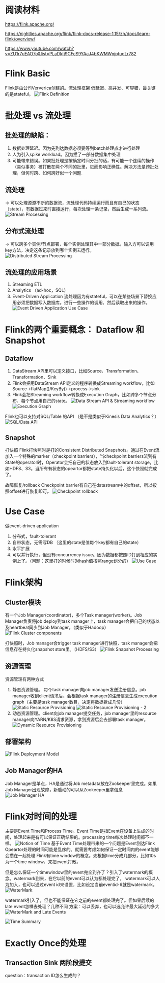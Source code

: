 # 阅读材料
https://flink.apache.org/

https://nightlies.apache.org/flink/flink-docs-release-1.15/zh/docs/learn-flink/overview/ 

https://www.youtube.com/watch?v=ZU1r7uEAO7o&list=PLaDktj9CFcS9YAaJ4bKWMWpjptudLr782

# Flink Basic
Flink是由公司Ververica创建的。流处理框架
低延迟、高并发、可容错，最关键的是stateful。
![Flink Definition](https://github.com/ictmalili/data-ranger/blob/master/Flink/graph%20-%20Flink%20Definition.png)

# 批处理 vs 流处理
## 批处理的缺陷：
1. 数据处理延迟。因为先到达数据必须要等到batch处理点才进行处理
2. 人为引入spike workload。因为攒了一部分数据集中处理
3. 可能带来错误。如果批处理是按确定时间分批的话，有可能一个连续的操作（类似事务）被打散在两个不同的批里，进而影响正确性。解决方法是跨批处理，但何时跨、如何跨好似一个问题. 


## 流处理
-> 可以处理源源不断的数据流，流处理代码持续运行而且有自己的状态（state），有数据过来时直接运行，每次处理一条记录，然后生成一系列流。
![Stream Processing](https://github.com/ictmalili/data-ranger/blob/master/Flink/graph%20-%20stream%20processing.png)

## 分布式流处理
-> 可以跨多个实例/节点部署，每个实例处理其中一部分数据。输入方可以调用key方法，决定这条记录放到哪个实例去运行。
![Distributed Stream Processing](https://github.com/ictmalili/data-ranger/blob/master/Flink/graph%20-%20distributed%20stream%20processing.png)

## 流处理的应用场景
1. Streaming ETL
2. Analytics （ad-hoc，SQL）
3. Event-Driven Application
流处理因为有stateful，可以在某些场景下替换应用必须把数据写入数据库，进行一些操作的调用，然后读取出来的操作。
![Event Driven Application Use Case](https://github.com/ictmalili/data-ranger/blob/master/Flink/graph%20-%20event%20driven%20application%20use%20case.png)

# Flink的两个重要概念： Dataflow 和 Snapshot
## Dataflow
1. DataStream API里可以定义接口，比如Source、Transformation、Transformation、Sink
2. Flink会把用DataStream API定义的程序转换成Streaming workflow，比如Source->flatMap()/KeyBy()->process->sink
3. Flink会把Streaming workflow转换成Execution Graph，比如跨多个节点分布，每个节点用自己的state。
![Data Stream API & Streaming workflow](https://github.com/ictmalili/data-ranger/blob/master/Flink/graph%20-%20data%20stream%20API%20%26%20Streaming%20workflow.png)
![Execution Graph](https://github.com/ictmalili/data-ranger/blob/master/Flink/graph%20-%20execution%20graph.png)

Flink也可以支持对SQL/Table 的API （是不是类似于Kinesis Data Analytics？）
![SQL/Data API](https://github.com/ictmalili/data-ranger/blob/master/Flink/graph%20-%20SQL:Table%20API.png)

## Snapshot
打快照
Flink打快照时是打的Consistent Distributed Snapshots。通过在Event流加入一个特殊的marker（checkpoint barriers），当checkpoint barriers流到有State的operator时，Operator会把自己的状态放入到fault-tolerant storage，比如HDFS、S3。当所有有状态的opeartor都把state持久化以后，这个快照就完成了。

故障恢复/rollback
Checkpoint barrier有自己在datastream中的offset，所以按照offset进行恢复即可。
![Checkpoint rollback](https://github.com/ictmalili/data-ranger/blob/master/Flink/graph%20-checkpoint%20rollback.png)

# Use Case
做event-driven application
1. 分布式，fault-tolerant
2. 自带状态，无需写DB （这里的state是值每个key都有自己的state）
3. 水平扩展
4. 可以并行执行，但没有concurrency issue。因为数据都按照ID打到相应的实例上了。（问题：这里打的时候时对hash值按照range划分的）
![Use Case](https://github.com/ictmalili/data-ranger/blob/master/Flink/graph%20-%20use%20case.png)

# Flink架构
## Cluster模块
有一个Job Manager(coordinator)，多个Task manager(worker)。Job Manager负责将job deploy到task manager上，task manager会把自己的状态以及heartbeat同步到Job Manager。（类似于Hadoop）
![Flink Cluster components](https://github.com/ictmalili/data-ranger/blob/master/Flink/graph%20-%20Flink%20cluster%20components.png)

打快照时，Job manager会trigger task manager进行快照，task manager会把信息存在持久化snapshot store里。（HDFS/S3）
![Flink Snapshot Processing](https://github.com/ictmalili/data-ranger/blob/master/Flink/graph%20-%20snapshot%20processing.png)

## 资源管理
资源管理有两种方式
1. 静态资源管理。 每个task manager向job manager发送注册信息。job manager收到client请求后，会根据task manager的注册信息生成execution graph（主要是task manager数目，决定将数据拆成几份）
![Static Resource Provisioning](https://github.com/ictmalili/data-ranger/blob/master/Flink/graph%20-%20static%20resource%20provisioning.png)
![Static Resource Provisioning - 2](https://github.com/ictmalili/data-ranger/blob/master/Flink/graph%20-%20static%20resource%20provisioning%20-%20generating%20execution%20graph.png)
2. 动态资源管理。client向job manager提交任务，job manager里的resource manager向YARN/K8S请求资源，拿到资源后会去部署task manager。
![Dynamic Resource Provisioning](https://github.com/ictmalili/data-ranger/blob/master/Flink/graph%20-%20dynamic%20resource%20provisioning%20-%20yarn:k8s.png)

## 部署架构
![Flink Deployment Model](https://github.com/ictmalili/data-ranger/blob/master/Flink/graph%20-%20Flink%20Deployment%20Model.png)

## Job Manager的HA
Job Manager是单点，HA是通过将Job metadata放在Zookeeper里完成。如果Job Manager出现故障，新启动的可以从Zookeeper里拿信息
![Job Manager HA](https://github.com/ictmalili/data-ranger/blob/master/Flink/graph%20-%20Flink%20Job%20Manager%20High%20Availability.png)

# Flink对时间的处理
主要是Event Time和Process Time。Event Time是指Event在设备上生成的时间，处理起来是有可以保证正确结果的。processing time每次处理时间都不一样。
![Notion of Time](https://github.com/ictmalili/data-ranger/blob/master/Flink/graph%20-%20notion%20of%20time.png)
基于Event Time处理带来的一个问题是Event到达Flink Opeartor处理的时间可能是乱序的。就需要考虑如何保证一定时间内的event能够会攒在一起处理
Flink有time window的概念，先根据time分成几部分，比如10s为一个time window，来把event打散。

但是怎么保证一个timewindow里的event完全到齐了？引入了watermark的概念。watermark到来，在它以前的event可以认为都处理完了。
watermark可以人为加入，也可以通过event id来设置，比如设定当前eventid-6就是watermark。
![WaterMark](https://github.com/ictmalili/data-ranger/blob/master/Flink/graph%20-%20watermark.png)

watermark引入了，但也不能保证在它之前的event都处理完了。但如果后续的late event怎样去处理？几种不同
方案：可以丢弃，也可以选允许最大延迟的多大
![WaterMark and Late Events](https://github.com/ictmalili/data-ranger/blob/master/Flink/graph%20-%20late%20events.png)

![Time Summary](https://github.com/ictmalili/data-ranger/blob/master/Flink/graph%20-%20time%20impact.png)

# Exactly Once的处理
## Transaction Sink 两阶段提交
question：transaction ID怎么生成的？
